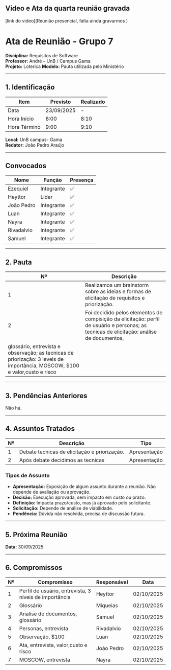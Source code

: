 ## Video e Ata da quarta reunião gravada ##


[link do video](Reunião presencial, falta ainda gravarmos )


# Ata de Reunião - Grupo 7

**Disciplina:** Requisitos de Software  
**Professor:** André – UnB / Campus Gama  
**Projeto:** Loterica
**Modelo:** Pauta utilizada pelo Ministério  

---

## 1. Identificação

| Item        | Previsto | Realizado |
|-------------|----------|-----------|
| Data        | 23/09/2025 | - |
| Hora Início | 8:00   | 8:10 |
| Hora Término| 9:00   | 9:10 |

**Local:** UnB campus- Gama  
**Redator:** João Pedro Araújo  

---

## Convocados

| Nome       | Função    | Presença |
|------------|-----------|----------|
| Ezequiel   | Integrante | ✅ |
| Heyttor    | Líder      | ✅ |
| João Pedro | Integrante | ✅ |
| Luan       | Integrante | ✅ |
| Nayra      | Integrante | ✅ |
| Rivadalvio | Integrante | ✅ |
| Samuel     | Integrante | ✅ |

---

## 2. Pauta

| Nº | Descrição                          |
|----|------------------------------------|
| 1  | Realizamos um brainstorm sobre as ideias e formas de elicitação de requisitos e priorização.|
| 2  | Foi decidido pelos elementos de compisição da elicitação: perfil de usuário e personas; as tecnicas de elicitação: análise de documentos,
glossário, entrevista e observação; as tecnicas de priorização: 3 levels de importância, MOSCOW, $100 e valor,custo e risco|


---

## 3. Pendências Anteriores

Não há.

---

## 4. Assuntos Tratados

| Nº | Descrição                          | Tipo |
|----|------------------------------------|------|
| 1  |Debate tecnicas de elicitação e priorização.  | Apresentação |
| 2  | Após debate decidimos as tecnicas | Apresentação |


### Tipos de Assunto
- **Apresentação:** Exposição de algum assunto durante a reunião. Não depende de avaliação ou aprovação.  
- **Decisão:** Execução aprovada, sem impacto em custo ou prazo.  
- **Definição:** Impacta prazo/custo, mas já aprovado pelo solicitante.  
- **Solicitação:** Depende de análise de viabilidade.  
- **Pendência:** Dúvida não resolvida, precisa de discussão futura.  

---

## 5. Próxima Reunião

**Data:** 30/09/2025  

---

## 6. Compromissos

| Nº | Compromisso                          | Responsável    | Data       |
|----|--------------------------------------|----------------|------------|
| 1  | Perfil de usuário, entrevista, 3 niveis de importância| Heyttor     | 02/10/2025 |
| 2  | Glossário                | Miqueias          | 02/10/2025 |
| 3  | Analise de documentos, glossário              | Samuel   | 02/10/2025 |
| 4  | Personas, entrevista | Rivadalvio | 02/10/2025 |
| 5  | Observação, $100                 | Luan       | 02/10/2025 |
| 6  | Ata, entrevista, valor,custo e risco          | João Pedro     | 02/10/2025 |
| 7  | MOSCOW, entrevista                            | Nayra | 02/10/2025 |